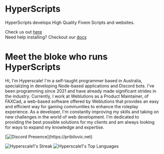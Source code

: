 # HyperScripts

HyperScripts develops High Quality Fivem Scripts and websites.

Check us out [here](https://pribilovic.net)
<br />
Need help installing? Checkout our [docs](https://docs.pribilovic.net)

# Meet the bloke who runs HyperScripts
Hi, I'm Hyperscale! I'm a self-taught programmer based in Australia, specializing in developing Node-based applications and Discord bots. I've been programming since 2021 and have already made significant strides in the industry. Currently, I work at Weblutions as a Product Maintainer, of FAXCad, a web-based software offered by Weblutions that provides an easy and efficient way for gaming communities to enhance the roleplay experience. As a developer, I'm constantly improving my skills and taking on new challenges in the world of web development. I'm dedicated to providing the best possible solutions for my clients and am always looking for ways to expand my knowledge and expertise.


[![Discord Presence](https://lanyard.cnrad.dev/api/906061699562475581?=idleMessage=Just%Chillin%With%My%Kangaroo!)](https://pribilovic.net)

![Hyperscale1's Streak](https://github-readme-streak-stats.herokuapp.com/?user=Hyperscale1&theme=onedark&hide_border=true)
![Hyperscale1's Top Languages](https://github-readme-stats.vercel.app/api/top-langs/?username=Hyperscale1&theme=onedark&show_icons=true&hide_border=true&layout=compact)
